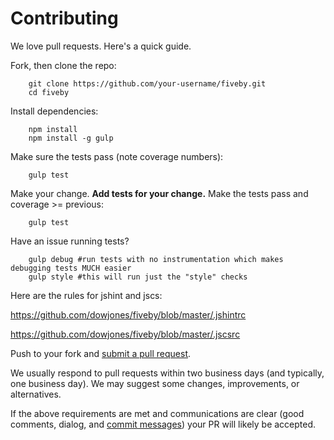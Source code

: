 # Contributing

We love pull requests. Here's a quick guide.

Fork, then clone the repo:
```shell
    git clone https://github.com/your-username/fiveby.git
    cd fiveby
```
Install dependencies:
```shell
    npm install
    npm install -g gulp
```    
Make sure the tests pass (note coverage numbers):
```shell
    gulp test
```
Make your change. **Add tests for your change.** Make the tests pass and coverage >= previous:
```shell
    gulp test
```       
Have an issue running tests?
```shell
    gulp debug #run tests with no instrumentation which makes debugging tests MUCH easier
    gulp style #this will run just the "style" checks
```    
Here are the rules for jshint and jscs:

https://github.com/dowjones/fiveby/blob/master/.jshintrc

https://github.com/dowjones/fiveby/blob/master/.jscsrc

Push to your fork and [submit a pull request][pr].

[pr]: https://github.com/dowjones/fiveby/compare/

We usually respond to pull requests within two business days (and typically, one business day). 
We may suggest some changes, improvements, or alternatives.

If the above requirements are met and communications are clear (good comments, dialog, and [commit messages][commit]) your PR will likely be accepted.

[commit]: http://git-scm.com/book/en/v2/Distributed-Git-Contributing-to-a-Project#Commit-Guidelines
